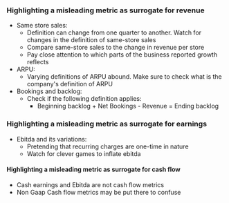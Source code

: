 ### Highlighting a misleading metric as surrogate for revenue

- Same store sales:
  - Definition can change from one quarter to another. Watch for changes in the definition of same-store sales
  - Compare same-store sales to the change in revenue per store
  - Pay close attention to which parts of the business reported growth reflects
- ARPU:
  - Varying definitions of ARPU abound. Make sure to check what is the company's definition of ARPU
- Bookings and backlog:
  - Check if the following definition applies:
    - Beginning backlog + Net Bookings - Revenue = Ending backlog

### Highlighting a misleading metric as surrogate for earnings

- Ebitda and its variations:
  - Pretending that recurring charges are one-time in nature
  - Watch for clever games to inflate ebitda

#### Highlighting a misleading metric as surrogate for cash flow

- Cash earnings and Ebitda are not cash flow metrics
- Non Gaap Cash flow metrics may be put there to confuse
